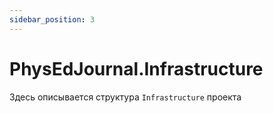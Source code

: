 ```yaml
---
sidebar_position: 3
---
```


# PhysEdJournal.Infrastructure

Здесь описывается структура `Infrastructure` проекта